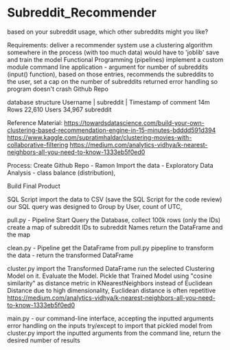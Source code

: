 # Subreddit_Recommender
based on your subreddit usage, which other subreddits might you like? 

Requirements: 
    deliver a recommender system
    use a clustering algorithm somewhere in the process (with too much data)
        would have to 'joblib' save and train the model
    Functional Programming (pipelines)
    implement a custom module
    command line application - argument for number of subreddits (input() function), based on those entries, recommends the subreddits to the user, set a cap on the number of subreddits returned
    error handling so program doesn't crash
    Github Repo

database structure
Username | subreddit | Timestamp of comment
14m Rows
22,610 Users
34,967 subreddit

Reference Material: 
https://towardsdatascience.com/build-your-own-clustering-based-recommendation-engine-in-15-minutes-bdddd591d394
https://www.kaggle.com/supratimhaldar/clustering-movies-with-collaborative-filtering
https://medium.com/analytics-vidhya/k-nearest-neighbors-all-you-need-to-know-1333eb5f0ed0


Process:
Create Github Repo - Ramon
Import the data - 
Exploratory Data Analysis - class balance (distribution), 


Build
Final Product

SQL Script
    import the data to CSV (save the SQL Script for the code review)
         our SQL query was designed to Group by User, count of UTC, 

pull.py - Pipeline Start
    Query the Database, collect 100k rows (only the IDs)
    create a map of subreddit IDs to subreddit Names
    return the DataFrame and the map


clean.py - Pipeline
    get the DataFrame from pull.py
        pipepline to transform the data - 
    return the transformed DataFrame  
        
cluster.py
    import the Transformed DataFrame
    run the selected Clustering Model on it. Evaluate the Model. Pickle that Trained Model
    using "cosine similarity" as distance metric in KNearestNeighbors instead of Euclidean Distance due to high dimensionality, Euclidean distance is often repetitive
    https://medium.com/analytics-vidhya/k-nearest-neighbors-all-you-need-to-know-1333eb5f0ed0 <!-- drop the fuzzy matching from here, but use the rest -->


main.py - our command-line interface, accepting the inputted arguments
    error handling on the inputs
    try/except to import that pickled model from cluster.py <!-- our clustered module -->
    import the inputted arguments from the command line, return the desired number of results

